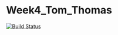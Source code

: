 # Week4_Tom_Thomas
[![Build Status](https://travis-ci.com/FACxBeamery/Week4_Tom_Thomas.svg?branch=master)](https://travis-ci.com/FACxBeamery/Week4_Tom_Thomas)
